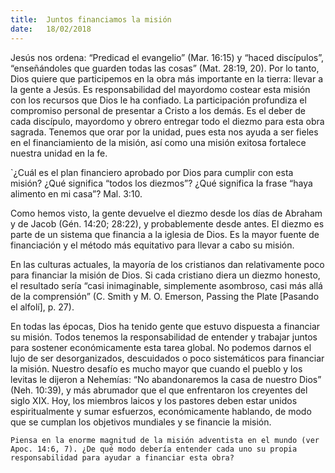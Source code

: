```yaml
---
title:  Juntos financiamos la misión
date:   18/02/2018
---
```


Jesús nos ordena: “Predicad el evangelio” (Mar. 16:15) y “haced discípulos”, “enseñándoles que guarden todas las cosas” (Mat. 28:19, 20). Por lo tanto, Dios quiere que participemos en la obra más importante en la tierra: llevar a la gente a Jesús. Es responsabilidad del mayordomo costear esta misión con los recursos que Dios le ha confiado. La participación profundiza el compromiso personal de presentar a Cristo a los demás. Es el deber de cada discípulo, mayordomo y obrero entregar todo el diezmo para esta obra sagrada. Tenemos que orar por la unidad, pues esta nos ayuda a ser fieles en el financiamiento de la misión, así como una misión exitosa fortalece nuestra unidad en la fe. 

`¿Cuál es el plan financiero aprobado por Dios para cumplir con esta misión? ¿Qué significa “todos los diezmos”? ¿Qué significa la frase “haya alimento en mi casa”? Mal. 3:10. 

Como hemos visto, la gente devuelve el diezmo desde los días de Abraham y de Jacob (Gén. 14:20; 28:22), y probablemente desde antes. El diezmo es parte de un sistema que financia a la iglesia de Dios. Es la mayor fuente de financiación y el método más equitativo para llevar a cabo su misión.

En las culturas actuales, la mayoría de los cristianos dan relativamente poco para financiar la misión de Dios. Si cada cristiano diera un diezmo honesto, el resultado sería “casi inimaginable, simplemente asombroso, casi más allá de la comprensión” (C. Smith y M. O. Emerson, Passing the Plate [Pasando el alfolí], p. 27).

En todas las épocas, Dios ha tenido gente que estuvo dispuesta a financiar su misión. Todos tenemos la responsabilidad de entender y trabajar juntos para sostener económicamente esta tarea global. No podemos darnos el lujo de ser desorganizados, descuidados o poco sistemáticos para financiar la misión. Nuestro desafío es mucho mayor que cuando el pueblo y los levitas le dijeron a Nehemías: “No abandonaremos la casa de nuestro Dios” (Neh. 10:39), y más abrumador que el que enfrentaron los creyentes del siglo XIX. Hoy, los miembros laicos y los pastores deben estar unidos espiritualmente y sumar esfuerzos, económicamente hablando, de modo que se cumplan los objetivos mundiales y se financie la misión. 

`Piensa en la enorme magnitud de la misión adventista en el mundo (ver Apoc. 14:6, 7). ¿De qué modo debería entender cada uno su propia responsabilidad para ayudar a financiar esta obra?`